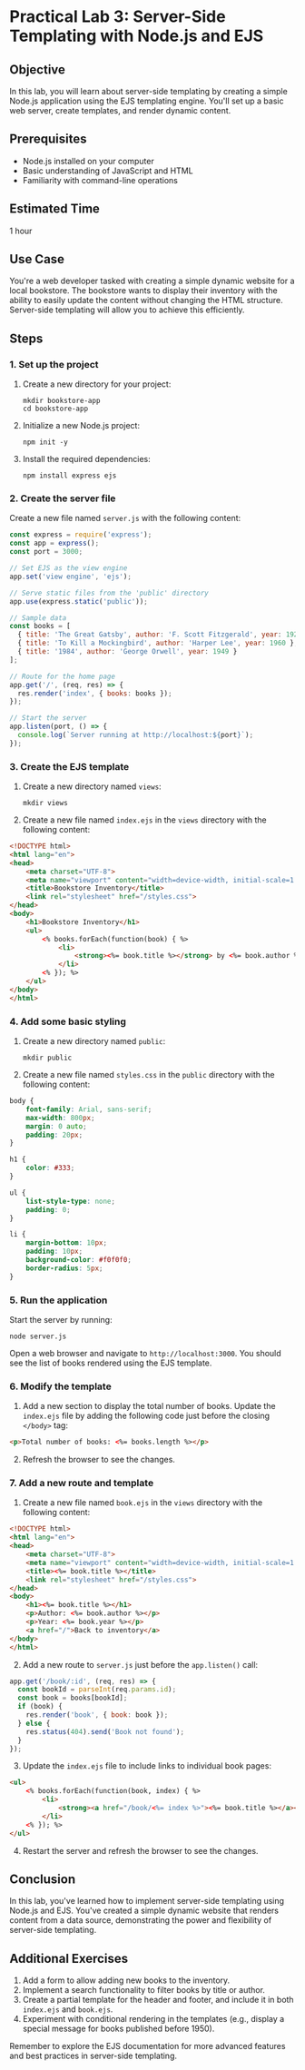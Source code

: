 # Practical Lab 3: Server-Side Templating with Node.js and EJS

## Objective
In this lab, you will learn about server-side templating by creating a simple Node.js application using the EJS templating engine. You'll set up a basic web server, create templates, and render dynamic content.

## Prerequisites
- Node.js installed on your computer
- Basic understanding of JavaScript and HTML
- Familiarity with command-line operations

## Estimated Time
1 hour

## Use Case
You're a web developer tasked with creating a simple dynamic website for a local bookstore. The bookstore wants to display their inventory with the ability to easily update the content without changing the HTML structure. Server-side templating will allow you to achieve this efficiently.

## Steps

### 1. Set up the project

1. Create a new directory for your project:
   ```
   mkdir bookstore-app
   cd bookstore-app
   ```

2. Initialize a new Node.js project:
   ```
   npm init -y
   ```

3. Install the required dependencies:
   ```
   npm install express ejs
   ```

### 2. Create the server file

Create a new file named `server.js` with the following content:

```javascript
const express = require('express');
const app = express();
const port = 3000;

// Set EJS as the view engine
app.set('view engine', 'ejs');

// Serve static files from the 'public' directory
app.use(express.static('public'));

// Sample data
const books = [
  { title: 'The Great Gatsby', author: 'F. Scott Fitzgerald', year: 1925 },
  { title: 'To Kill a Mockingbird', author: 'Harper Lee', year: 1960 },
  { title: '1984', author: 'George Orwell', year: 1949 }
];

// Route for the home page
app.get('/', (req, res) => {
  res.render('index', { books: books });
});

// Start the server
app.listen(port, () => {
  console.log(`Server running at http://localhost:${port}`);
});
```

### 3. Create the EJS template

1. Create a new directory named `views`:
   ```
   mkdir views
   ```

2. Create a new file named `index.ejs` in the `views` directory with the following content:

```html
<!DOCTYPE html>
<html lang="en">
<head>
    <meta charset="UTF-8">
    <meta name="viewport" content="width=device-width, initial-scale=1.0">
    <title>Bookstore Inventory</title>
    <link rel="stylesheet" href="/styles.css">
</head>
<body>
    <h1>Bookstore Inventory</h1>
    <ul>
        <% books.forEach(function(book) { %>
            <li>
                <strong><%= book.title %></strong> by <%= book.author %> (<%= book.year %>)
            </li>
        <% }); %>
    </ul>
</body>
</html>
```

### 4. Add some basic styling

1. Create a new directory named `public`:
   ```
   mkdir public
   ```

2. Create a new file named `styles.css` in the `public` directory with the following content:

```css
body {
    font-family: Arial, sans-serif;
    max-width: 800px;
    margin: 0 auto;
    padding: 20px;
}

h1 {
    color: #333;
}

ul {
    list-style-type: none;
    padding: 0;
}

li {
    margin-bottom: 10px;
    padding: 10px;
    background-color: #f0f0f0;
    border-radius: 5px;
}
```

### 5. Run the application

Start the server by running:
```
node server.js
```

Open a web browser and navigate to `http://localhost:3000`. You should see the list of books rendered using the EJS template.

### 6. Modify the template

1. Add a new section to display the total number of books. Update the `index.ejs` file by adding the following code just before the closing `</body>` tag:

```html
<p>Total number of books: <%= books.length %></p>
```

2. Refresh the browser to see the changes.

### 7. Add a new route and template

1. Create a new file named `book.ejs` in the `views` directory with the following content:

```html
<!DOCTYPE html>
<html lang="en">
<head>
    <meta charset="UTF-8">
    <meta name="viewport" content="width=device-width, initial-scale=1.0">
    <title><%= book.title %></title>
    <link rel="stylesheet" href="/styles.css">
</head>
<body>
    <h1><%= book.title %></h1>
    <p>Author: <%= book.author %></p>
    <p>Year: <%= book.year %></p>
    <a href="/">Back to inventory</a>
</body>
</html>
```

2. Add a new route to `server.js` just before the `app.listen()` call:

```javascript
app.get('/book/:id', (req, res) => {
  const bookId = parseInt(req.params.id);
  const book = books[bookId];
  if (book) {
    res.render('book', { book: book });
  } else {
    res.status(404).send('Book not found');
  }
});
```

3. Update the `index.ejs` file to include links to individual book pages:

```html
<ul>
    <% books.forEach(function(book, index) { %>
        <li>
            <strong><a href="/book/<%= index %>"><%= book.title %></a></strong> by <%= book.author %> (<%= book.year %>)
        </li>
    <% }); %>
</ul>
```

4. Restart the server and refresh the browser to see the changes.

## Conclusion
In this lab, you've learned how to implement server-side templating using Node.js and EJS. You've created a simple dynamic website that renders content from a data source, demonstrating the power and flexibility of server-side templating.

## Additional Exercises
1. Add a form to allow adding new books to the inventory.
2. Implement a search functionality to filter books by title or author.
3. Create a partial template for the header and footer, and include it in both `index.ejs` and `book.ejs`.
4. Experiment with conditional rendering in the templates (e.g., display a special message for books published before 1950).

Remember to explore the EJS documentation for more advanced features and best practices in server-side templating.
